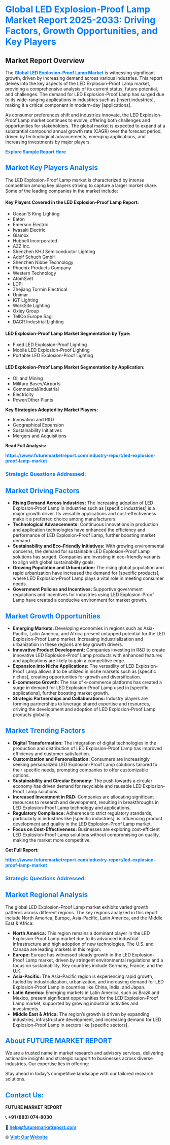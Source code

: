 <h1 style="color: #007BFF;">Global LED Explosion-Proof Lamp Market Report 2025-2033: Driving Factors, Growth Opportunities, and Key Players</h1>

<section id="overview">
<h2>Market Report Overview</h2>
<p>The <a href="https://www.futuremarketreport.com/industry-report/led-explosion-proof-lamp-market" style="color: #007BFF; text-decoration: none;"><strong>Global LED Explosion-Proof Lamp Market</strong></a> is witnessing significant growth, driven by increasing demand across various industries. This report delves into the key aspects of the LED Explosion-Proof Lamp market, providing a comprehensive analysis of its current status, future potential, and challenges. The demand for LED Explosion-Proof Lamp has surged due to its wide-ranging applications in industries such as [insert industries], making it a critical component in modern-day [applications].</p>
<p>As consumer preferences shift and industries innovate, the LED Explosion-Proof Lamp market continues to evolve, offering both challenges and opportunities for stakeholders. The global market is expected to expand at a substantial compound annual growth rate (CAGR) over the forecast period, driven by technological advancements, emerging applications, and increasing investments by major players.</p>
</section>

<section id="overview">
<p><a href="https://www.futuremarketreport.com/request-sample/reportId=43027" style="color: #007BFF; text-decoration: none;"><strong>Explore Sample Report Here</strong></a></p>
</section>

<section id="key-players">
<h2 style="color: #007BFF;">Market Key Players Analysis</h2>
<p>The LED Explosion-Proof Lamp market is characterized by intense competition among key players striving to capture a larger market share. Some of the leading companies in the market include:</p>
<h4>Key Players Covered in the LED Explosion-Proof Lamp Report:</h4>
<ul><li>Ocean&#039;S King Lighting</li><li>Eaton</li><li>Emerson Electric</li><li>Iwasaki Electric</li><li>Glamox</li><li>Hubbell Incorporated</li><li>AZZ Inc.</li><li>Shenzhen KHJ Semiconductor Lighting</li><li>Adolf Schuch GmbH</li><li>Shenzhen Nibbe Technology</li><li>Phoenix Products Company</li><li>Western Technology</li><li>AtomSvet</li><li>LDPI</li><li>Zhejiang Tormin Electrical</li><li>Unimar</li><li>IGT Lighting</li><li>WorkSite Lighting</li><li>Oxley Group</li><li>TellCo Europe Sagl</li><li>DAGR Industrial Lighting</li></ul>
<h4>LED Explosion-Proof Lamp Market Segmentation by Type:</h4>
<ul><li>Fixed LED Explosion-Proof Lighting</li><li>Mobile LED Explosion-Proof Lighting</li><li>Portable LED Explosion-Proof Lighting</li></ul>

<h4>LED Explosion-Proof Lamp Market Segmentation by Application:</h4>
<ul><li>Oil and Mining</li><li>Military Bases/Airports</li><li>Commercial/Industrial</li><li>Electricity</li><li>Power/Other Plants</li></ul>
<p><strong>Key Strategies Adopted by Market Players:</strong></p>
<ul>
<li>Innovation and R&D</li>
<li>Geographical Expansion</li>
<li>Sustainability Initiatives</li>
<li>Mergers and Acquisitions</li>
</ul>
</section>

<section>
<p><strong>Read Full Analysis: </strong></p><a href="https://www.futuremarketreport.com/industry-report/led-explosion-proof-lamp-market" style="color: #007BFF; text-decoration: none;"><strong>https://www.futuremarketreport.com/industry-report/led-explosion-proof-lamp-market</strong></a>
<h3 style="color: #007BFF;">Strategic Questions Addressed:</h3>
</section>

<section id="driving-factors">
<h2 style="color: #007BFF;">Market Driving Factors</h2>
<ul>
<li><strong>Rising Demand Across Industries:</strong> The increasing adoption of LED Explosion-Proof Lamp in industries such as [specific industries] is a major growth driver. Its versatile applications and cost-effectiveness make it a preferred choice among manufacturers.</li>
<li><strong>Technological Advancements:</strong> Continuous innovations in production and application technologies have enhanced the efficiency and performance of LED Explosion-Proof Lamp, further boosting market demand.</li>
<li><strong>Sustainability and Eco-Friendly Initiatives:</strong> With growing environmental concerns, the demand for sustainable LED Explosion-Proof Lamp solutions has surged. Companies are investing in eco-friendly variants to align with global sustainability goals.</li>
<li><strong>Growing Population and Urbanization:</strong> The rising global population and rapid urbanization have increased the demand for [specific products], where LED Explosion-Proof Lamp plays a vital role in meeting consumer needs.</li>
<li><strong>Government Policies and Incentives:</strong> Supportive government regulations and incentives for industries using LED Explosion-Proof Lamp have created a conducive environment for market growth.</li>
</ul>
</section>

<section id="growth-opportunities">
<h2 style="color: #007BFF;">Market Growth Opportunities</h2>
<ul>
<li><strong>Emerging Markets:</strong> Developing economies in regions such as Asia-Pacific, Latin America, and Africa present untapped potential for the LED Explosion-Proof Lamp market. Increasing industrialization and urbanization in these regions are key growth drivers.</li>
<li><strong>Innovative Product Development:</strong> Companies investing in R&D to create innovative LED Explosion-Proof Lamp products with enhanced features and applications are likely to gain a competitive edge.</li>
<li><strong>Expansion into Niche Applications:</strong> The versatility of LED Explosion-Proof Lamp allows it to be utilized in niche markets such as [specific niches], creating opportunities for growth and diversification.</li>
<li><strong>E-commerce Growth:</strong> The rise of e-commerce platforms has created a surge in demand for LED Explosion-Proof Lamp used in [specific applications], further boosting market growth.</li>
<li><strong>Strategic Partnerships and Collaborations:</strong> Industry players are forming partnerships to leverage shared expertise and resources, driving the development and adoption of LED Explosion-Proof Lamp products globally.</li>
</ul>
</section>

<section id="trending-factors">
<h2 style="color: #007BFF;">Market Trending Factors</h2>
<ul>
<li><strong>Digital Transformation:</strong> The integration of digital technologies in the production and distribution of LED Explosion-Proof Lamp has improved efficiency and customer satisfaction.</li>
<li><strong>Customization and Personalization:</strong> Consumers are increasingly seeking personalized LED Explosion-Proof Lamp solutions tailored to their specific needs, prompting companies to offer customizable options.</li>
<li><strong>Sustainability and Circular Economy:</strong> The push towards a circular economy has driven demand for recyclable and reusable LED Explosion-Proof Lamp solutions.</li>
<li><strong>Increased Investment in R&D:</strong> Companies are allocating significant resources to research and development, resulting in breakthroughs in LED Explosion-Proof Lamp technology and applications.</li>
<li><strong>Regulatory Compliance:</strong> Adherence to strict regulatory standards, particularly in industries like [specific industries], is influencing product development and quality in the LED Explosion-Proof Lamp market.</li>
<li><strong>Focus on Cost-Effectiveness:</strong> Businesses are exploring cost-efficient LED Explosion-Proof Lamp solutions without compromising on quality, making the market more competitive.</li>
</ul>
</section>

<section>
<p><strong>Get Full Report: </strong></p><a href="https://www.futuremarketreport.com/industry-report/led-explosion-proof-lamp-market" style="color: #007BFF; text-decoration: none;"><strong>https://www.futuremarketreport.com/industry-report/led-explosion-proof-lamp-market</strong></a>
<h3 style="color: #007BFF;">Strategic Questions Addressed:</h3>
</section>


<section id="regional-analysis">
<h2 style="color: #007BFF;">Market Regional Analysis</h2>
<p>The global LED Explosion-Proof Lamp market exhibits varied growth patterns across different regions. The key regions analyzed in this report include North America, Europe, Asia-Pacific, Latin America, and the Middle East & Africa:</p>
<ul>
<li><strong>North America:</strong> This region remains a dominant player in the LED Explosion-Proof Lamp market due to its advanced industrial infrastructure and high adoption of new technologies. The U.S. and Canada are leading markets in this region.</li>
<li><strong>Europe:</strong> Europe has witnessed steady growth in the LED Explosion-Proof Lamp market, driven by stringent environmental regulations and a focus on sustainability. Key countries include Germany, France, and the U.K.</li>
<li><strong>Asia-Pacific:</strong> The Asia-Pacific region is experiencing rapid growth, fueled by industrialization, urbanization, and increasing demand for LED Explosion-Proof Lamp in countries like China, India, and Japan.</li>
<li><strong>Latin America:</strong> Emerging markets in Latin America, such as Brazil and Mexico, present significant opportunities for the LED Explosion-Proof Lamp market, supported by growing industrial activities and investments.</li>
<li><strong>Middle East & Africa:</strong> The region’s growth is driven by expanding industries, infrastructure development, and increasing demand for LED Explosion-Proof Lamp in sectors like [specific sectors].</li>
</ul>
</section>

<footer>
<h2 style="color: #007BFF;">About FUTURE MARKET REPORT</h2>
<p>We are a trusted name in market research and advisory services, delivering actionable insights and strategic support to businesses across diverse industries. Our expertise lies in offering:</p>

<p>Stay ahead in today’s competitive landscape with our tailored research solutions.</p>

<h2 style="color: #007BFF;">Contact Us:</h2>
<p><strong>FUTURE MARKET REPORT</strong></p>
<p>📞 <strong>+91 (883) 074-8030</strong></p>
<p>📧 <strong><a href="mailto:help@futuremarketreport.com" style="color: #007BFF;">help@futuremarketreport.com</a></strong></p>
<p>🌐 <strong><a href="https://www.futuremarketreport.com/" style="color: #007BFF;">Visit Our Website</a></strong></p>
</footer>